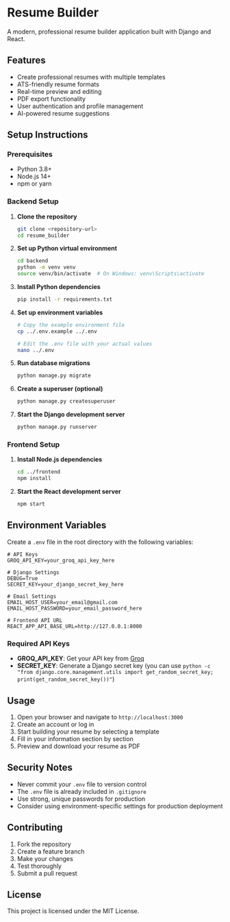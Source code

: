 # Resume Builder

A modern, professional resume builder application built with Django and React.

## Features

- Create professional resumes with multiple templates
- ATS-friendly resume formats
- Real-time preview and editing
- PDF export functionality
- User authentication and profile management
- AI-powered resume suggestions

## Setup Instructions

### Prerequisites

- Python 3.8+
- Node.js 14+
- npm or yarn

### Backend Setup

1. **Clone the repository**
   ```bash
   git clone <repository-url>
   cd resume_builder
   ```

2. **Set up Python virtual environment**
   ```bash
   cd backend
   python -m venv venv
   source venv/bin/activate  # On Windows: venv\Scripts\activate
   ```

3. **Install Python dependencies**
   ```bash
   pip install -r requirements.txt
   ```

4. **Set up environment variables**
   ```bash
   # Copy the example environment file
   cp ../.env.example ../.env
   
   # Edit the .env file with your actual values
   nano ../.env
   ```

5. **Run database migrations**
   ```bash
   python manage.py migrate
   ```

6. **Create a superuser (optional)**
   ```bash
   python manage.py createsuperuser
   ```

7. **Start the Django development server**
   ```bash
   python manage.py runserver
   ```

### Frontend Setup

1. **Install Node.js dependencies**
   ```bash
   cd ../frontend
   npm install
   ```

2. **Start the React development server**
   ```bash
   npm start
   ```

## Environment Variables

Create a `.env` file in the root directory with the following variables:

```env
# API Keys
GROQ_API_KEY=your_groq_api_key_here

# Django Settings
DEBUG=True
SECRET_KEY=your_django_secret_key_here

# Email Settings
EMAIL_HOST_USER=your_email@gmail.com
EMAIL_HOST_PASSWORD=your_email_password_here

# Frontend API URL
REACT_APP_API_BASE_URL=http://127.0.0.1:8000
```

### Required API Keys

- **GROQ_API_KEY**: Get your API key from [Groq](https://console.groq.com/)
- **SECRET_KEY**: Generate a Django secret key (you can use `python -c "from django.core.management.utils import get_random_secret_key; print(get_random_secret_key())"`)

## Usage

1. Open your browser and navigate to `http://localhost:3000`
2. Create an account or log in
3. Start building your resume by selecting a template
4. Fill in your information section by section
5. Preview and download your resume as PDF

## Security Notes

- Never commit your `.env` file to version control
- The `.env` file is already included in `.gitignore`
- Use strong, unique passwords for production
- Consider using environment-specific settings for production deployment

## Contributing

1. Fork the repository
2. Create a feature branch
3. Make your changes
4. Test thoroughly
5. Submit a pull request

## License

This project is licensed under the MIT License. 